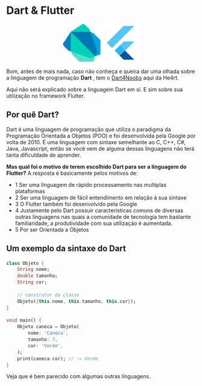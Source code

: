 # Dart & Flutter

<p align='center'>
<img src='../../assets/dart.png' width=100 title='Dart'>
<img src='../../assets/flutter.png' width=100 title='Flutter'>
</p>

Bom, antes de mais nada, caso não conheça e queira dar uma olhada sobre a línguagem de programação <strong> Dart </strong>, tem o [Dart4Noobs](https://github.com/pksasso/dart4noobs) aqui da He4rt.

Aqui não será explicado sobre a línguagem Dart em si. E sim sobre sua utilização no framework Flutter.

## Por quê Dart?

Dart é uma línguagem de programação que utiliza o paradigma da Programação Orientada a Objetos (POO) e foi desenvolvida pela Google por volta de 2010. É uma línguagem com sintaxe semelhante ao C, C++, C#, Java, Javascript, então se você vem de alguma dessas línguagens não terá tanta dificuldade de aprender.

<b>Mas qual foi o motivo de terem escolhido Dart para ser a línguagem do Flutter?</b>
A resposta é basicamente pelos motivos de:

- 1 Ser uma línguagem de rápido processamento nas multiplas plataformas
- 2 Ser uma línguagem de fácil entendimento em relação à sua sintaxe
- 3 O Flutter também foi desenvolvido pela Google
- 4 Justamente pelo Dart possuir características comuns de diversas outras línguagens nas quais a comunidade de tecnologia tem bastante familiaridade, a produtividade com sua utilização é aumentada.
- 5 Por ser Orientada a Objetos

## Um exemplo da sintaxe do Dart

```dart
class Objeto {
    String nome;
    double tamanho;
    String cor;

    // construtor da classe
    Objeto({this.nome, this.tamanho, this.cor});
}

void main() {
    Objeto caneca = Objeto(
        nome: 'Caneca',
        tamanho: 7,
        cor: 'Verde',
    );
    print(caneca.cor); // -> Verde
}
```

Veja que é bem parecido com algumas outras línguagens.
